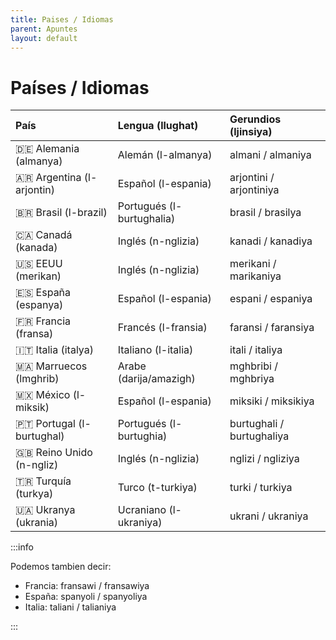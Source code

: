 ```yaml
---
title: Paises / Idiomas
parent: Apuntes
layout: default
---
```


# Países / Idiomas

| País                        | Lengua (llughat)          | Gerundios (ljinsiya)      |
|:----------------------------|:--------------------------|:--------------------------|
| 🇩🇪 Alemania (almanya)     | Alemán (l-almanya)        | almani / almaniya         |
| 🇦🇷 Argentina (l-arjontin) | Español (l-espania)       | arjontini / arjontiniya   |
| 🇧🇷 Brasil (l-brazil)      | Portugués (l-burtughalia) | brasil / brasilya         |
| 🇨🇦 Canadá (kanada)        | Inglés (n-nglizia)        | kanadi / kanadiya         |
| 🇺🇸 EEUU (merikan)         | Inglés (n-nglizia)        | merikani / marikaniya     |
| 🇪🇸 España (espanya)       | Español (l-espania)       | espani / espaniya         |
| 🇫🇷 Francia (fransa)       | Francés (l-fransia)       | faransi / faransiya       |
| 🇮🇹 Italia (italya)        | Italiano (l-italia)       | itali / italiya           |
| 🇲🇦 Marruecos (lmghrib)    | Arabe (darija/amazigh)    | mghbribi / mghbriya       |
| 🇲🇽 México (l-miksik)      | Español (l-espania)       | miksiki / miksikiya       |
| 🇵🇹 Portugal (l-burtughal) | Portugués (l-burtughia)   | burtughali / burtughaliya |
| 🇬🇧 Reino Unido (n-ngliz)  | Inglés (n-nglizia)        | nglizi / ngliziya         |
| 🇹🇷 Turquía (turkya)       | Turco (t-turkiya)         | turki / turkiya           |
| 🇺🇦 Ukranya (ukrania)      | Ucraniano (l-ukraniya)    | ukrani / ukraniya         |

:::info

Podemos tambien decir:
- Francia: fransawi / fransawiya
- España: spanyoli / spanyoliya
- Italia: taliani / talianiya

:::



